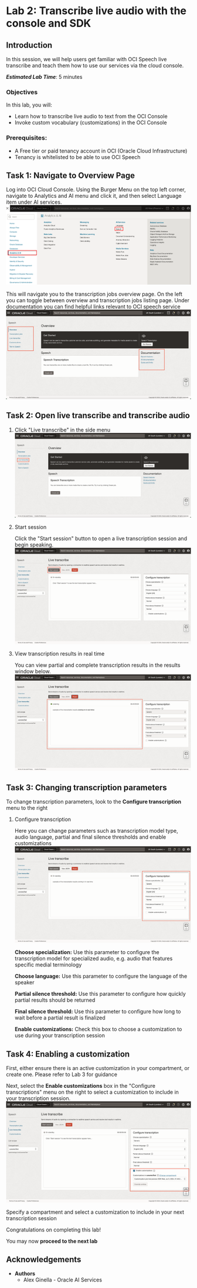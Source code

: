 # Lab 2: Transcribe live audio with the console and SDK

## Introduction
In this session, we will help users get familiar with OCI Speech live transcribe and teach them how to use our services via the cloud console.

***Estimated Lab Time***: 5 minutes

### Objectives

In this lab, you will:
- Learn how to transcribe live audio to text from the OCI Console
- Invoke custom vocabulary (customizations) in the OCI Console

### Prerequisites:
- A Free tier or paid tenancy account in OCI (Oracle Cloud Infrastructure)
- Tenancy is whitelisted to be able to use OCI Speech

## Task 1: Navigate to Overview Page

Log into OCI Cloud Console. Using the Burger Menu on the top left corner, navigate to Analytics and AI menu and click it, and then select Language item under AI services.
    ![Navigate speech service menu](./images/navigate-to-ai-speech-menu.png " ")

This will navigate you to the transcription jobs overview page.
On the left you can toggle between overview and transcription jobs listing page.
Under documentation you can find helpful links relevant to OCI speech service
    ![Speech service overview page](./images/overview-page.png " ")


## Task 2: Open live transcribe and transcribe audio

1. Click "Live transcribe" in the side menu
        ![Live transcribe page](./images/click-live-transcribe.png " ")

2. Start session

    Click the "Start session" button to open a live transcription session and begin speaking.
        ![Start session button](./images/click-start-session.png " ")    

3. View transcription results in real time

    You can view partial and complete transcription results in the results window below.
        ![Model selection page](./images/live-transcription-results.png " ")


## Task 3: Changing transcription parameters

To change transcription parameters, look to the <strong>Configure transcription</strong> menu to the right

1. Configure transcription

    Here you can change parameters such as transcription model type, audio language, partial and final silence thresholds
    and enable customizations
        ![Configure transcription](./images/configure-transcription.png " ")

    <strong>Choose specialization:</strong> Use this parameter to configure the transcription model for specialized audio, e.g. audio that features specific medial terminology
    
    <strong>Choose language:</strong> Use this parameter to configure the language of the speaker
    
    <strong>Partial silence threshold:</strong> Use this parameter to configure how quickly partial results should be 
    returned
    
    <strong>Final silence threshold:</strong> Use this parameter to configure how long to wait before a partial result is finalized 
    
    <strong>Enable customizations:</strong> Check this box to choose a customization to use during your transcription session

## Task 4: Enabling a customization

First, either ensure there is an active customization in your compartment, or create one. Please refer to Lab 3 for guidance

Next, select the <strong>Enable customizations</strong> box in the "Configure transcriptions" menu on the right to select a customization to include in your transcription session.
    ![Enable customizations](./images/enable-customizations.png " ")

Specify a compartment and select a customization to include in your next transcription session

Congratulations on completing this lab!

You may now **proceed to the next lab**

## Acknowledgements
* **Authors**
    * Alex Ginella  - Oracle AI Services